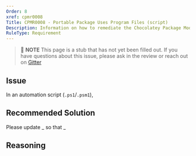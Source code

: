 ```yaml
---
Order: 8
xref: cpmr0008
Title: CPMR0008 - Portable Package Uses Program Files (script)
Description: Information on how to remediate the Chocolatey Package Moderation Rule 0008
RuleType: Requirement
---
```


<?! Include "../../../../../shared/package-validator-rule-requirement.txt" /?>

> :memo: **NOTE** This page is a stub that has not yet been filled out. If you have questions about this issue, please ask in the review or reach out on [Gitter](https://gitter.im/chocolatey/chocolatey.org)

## Issue

In an automation script (`.ps1`/`.psm1`),

## Recommended Solution

Please update _ so that _

## Reasoning
